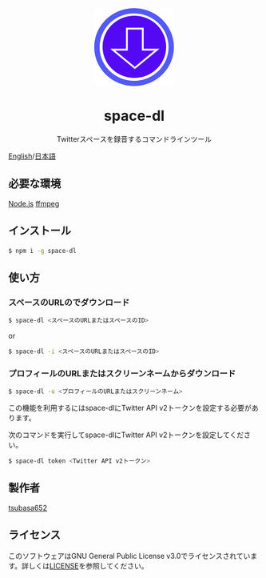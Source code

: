 <div align="center">
    <img src="img/logo.png">
    <h1>space-dl</h1>
    <p>Twitterスペースを録音するコマンドラインツール</p>
</div>

[English](README.md)/[日本語](README_ja.md)

## 必要な環境

[Node.js](https://nodejs.org/) [ffmpeg](https://ffmpeg.org/)

## インストール

```bash
$ npm i -g space-dl
```

## 使い方

### スペースのURLのでダウンロード
```bash
$ space-dl <スペースのURLまたはスペースのID>
```
or
```bash
$ space-dl -i <スペースのURLまたはスペースのID>
```

### プロフィールのURLまたはスクリーンネームからダウンロード

```bash
$ space-dl -u <プロフィールのURLまたはスクリーンネーム>
```

この機能を利用するにはspace-dlにTwitter API v2トークンを設定する必要があります。

次のコマンドを実行してspace-dlにTwitter API v2トークンを設定してください。

```bash
$ space-dl token <Twitter API v2トークン>
```

## 製作者

[tsubasa652](https://github.com/tsubasa652)

## ライセンス

このソフトウェアはGNU General Public License v3.0でライセンスされています。詳しくは[LICENSE](LICENSE)を参照してください。
